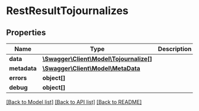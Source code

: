 # RestResultTojournalizes

## Properties
Name | Type | Description | Notes
------------ | ------------- | ------------- | -------------
**data** | [**\Swagger\Client\Model\Tojournalize[]**](Tojournalize.md) |  | [optional] 
**metadata** | [**\Swagger\Client\Model\MetaData**](MetaData.md) |  | [optional] 
**errors** | **object[]** |  | [optional] 
**debug** | **object[]** |  | [optional] 

[[Back to Model list]](../README.md#documentation-for-models) [[Back to API list]](../README.md#documentation-for-api-endpoints) [[Back to README]](../README.md)


